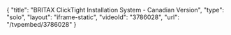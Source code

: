 {
    "title": "BRITAX ClickTight Installation System - Canadian Version",
    "type": "solo",
    "layout": "iframe-static",
    "videoId": "3786028",
    "url": "\/tvpembed\/3786028"
}